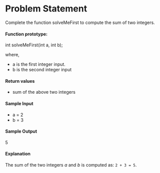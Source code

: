 # Problem Statement

Complete the function solveMeFirst to compute the sum of two integers.

#### Function prototype:

int solveMeFirst(int a, int b);

where,

* a is the first integer input.
* b is the second integer input

#### Return values

* sum of the above two integers

#### Sample Input

* a = 2 
* b = 3

#### Sample Output

5

#### Explanation

The sum of the two integers *a* and *b* is computed as: `2 + 3 = 5`. 
